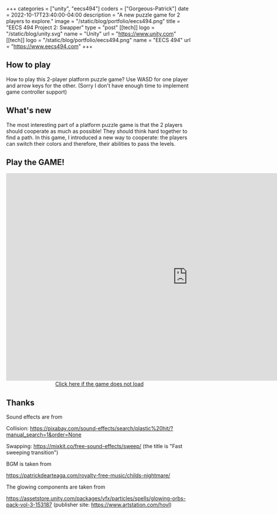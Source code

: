 +++
categories = ["unity", "eecs494"]
coders = ["Gorgeous-Patrick"]
date = 2022-10-17T23:40:00-04:00
description = "A new puzzle game for 2 players to explore."
image = "/static/blog/portfolio/eecs494.png"
title = "EECS 494 Project 2: Swapper"
type = "post"
[[tech]]
logo = "/static/blog/unity.svg"
name = "Unity"
url = "https://www.unity.com"
[[tech]]
logo = "/static/blog/portfolio/eecs494.png"
name = "EECS 494"
url = "https://www.eecs494.com"
+++

## How to play

How to play this 2-player platform puzzle game? Use WASD for one player and arrow keys for the other. (Sorry I don't have enough time to implement game controller support)

## What's new

The most interesting part of a platform puzzle game is that the 2 players should cooperate as much as possible! They should think hard together to find a path. In this game, I introduced a new way to cooperate: the players can switch their colors and therefore, their abilities to pass the levels. 

## Play the GAME!
<center>
<iframe src="https://itch.io/embed-upload/6686619?color=333333" allowfullscreen="" width="980" height="560" frameborder="0"><a href="https://patrickli0906.itch.io/swapper">Play Swapper on itch.io</a></iframe>
<br/>
<a href=https://patrickli0906.itch.io/swapper > Click here if the game does not load </a>
</center>

## Thanks 

Sound effects are from 

Collision: https://pixabay.com/sound-effects/search/plastic%20hit/?manual_search=1&order=None

Swapping: https://mixkit.co/free-sound-effects/sweep/ (the title is "Fast sweeping transition")

BGM is taken from

https://patrickdearteaga.com/royalty-free-music/childs-nightmare/

The glowing components are taken from

https://assetstore.unity.com/packages/vfx/particles/spells/glowing-orbs-pack-vol-3-153187 (publisher site: https://www.artstation.com/hovl)

